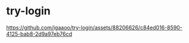 # try-login

https://github.com/igaaoo/try-login/assets/88206626/c84ed016-8590-4125-bab8-2d9a97eb76cd

